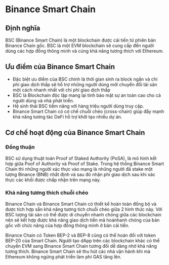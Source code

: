 # Binance Smart Chain

## Định nghĩa
BSC (Binance Smart Chain) là một blockchain được cải tiến từ phiên bản Binance Chain gốc.
BSC là một EVM blockchain sẽ cung cấp đến người dùng các hợp đồng thông minh và cùng khả năng tương thích với Ethereum.

## Ưu điểm của Binance Smart Chain
- Đặc biệt ưu điểm của BSC chính là thời gian sinh ra block ngắn và chi phí giao dịch thấp sẽ hỗ trợ những người dùng mới chuyển đổi tài sản một cách nhanh nhất với chi phí giao dịch thấp
- BSC là Blockchain độc lập mang lại tính bảo mật sự an toàn cao cho cả người dùng và nhà phát triển. 
- Hệ sinh thái BSC tiềm năng với hàng triệu người dùng truy cập.
- Binance Smart Chain có cơ chế chuỗi chéo (cross-chain) giúp đẩy mạnh khả năng tương tác DeFi hỗ trợ khởi tạo nhiều dự án.

## Cơ chế hoạt động của Binance Smart Chain
###  Đồng thuận
BSC sử dụng thuật toán Proof of Staked Authority (PoSA), là mô hình kết hợp giữa Poof of Authority và Proof of Stake.
Trong hệ thống Binance Smart Chain thì những người xác thực vào mạng là những người đã stake một lượng Binance (BNB)
nhất định và sau đó nhận phí giao dịch sau khi xác thực các khối được chấp nhận trên mạng này. 
### Khả năng tương thích chuỗi chéo
Binance Chain và Binance Smart Chain có thiết kế hoàn toàn đồng bộ và được tích hợp sẵn khả năng tương tích chuỗi chéo giữa 2 hình thức này. 
Với BSC lượng tài sản có thể được di chuyển nhanh chóng giữa các blockchain nên sẽ kết hợp được khả năng giao dịch tiền mã hoánhanh chóng của
bản gốc với chức năng của hợp đồng thông minh ở bản cải tiến.

Binance Chain có Token BEP-2 và BEP-8 cũng có thể hoán đổi với token BEP-20 của Smart Chain. 
Người tạo dApp trên các blockchain khác có thể chuyển EVM sang Binance Smart Chain tương đối dễ dàng nhờ khả năng tương thích.
Binance Smart Chain sẽ thu hút các nhà vận hành khi mà Ethereum không ngừng phát triển làm phí GAS tăng lên.


